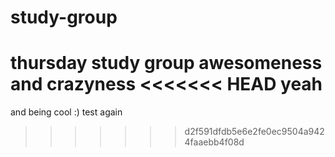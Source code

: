 study-group
===========

thursday study group awesomeness
and crazyness
<<<<<<< HEAD
yeah
=======
and being cool :)
test again
>>>>>>> d2f591dfdb5e6e2fe0ec9504a9424faaebb4f08d
